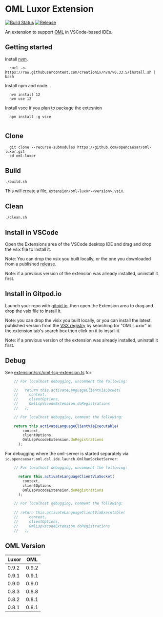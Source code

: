 # OML Luxor Extension

[![Build Status](https://travis-ci.com/opencaesar/oml-luxor.svg?branch=master)](https://travis-ci.com/opencaesar/oml-luxor)
[![Release](https://img.shields.io/github/v/release/opencaesar/oml-luxor?label=Download)](https://github.com/opencaesar/oml-luxor/releases/latest)

An extension to support [OML](https://opencaesar.github.io/oml) in VSCode-based IDEs.

## Getting started

Install [nvm](https://github.com/creationix/nvm#install-script).

```shell
  curl -o- https://raw.githubusercontent.com/creationix/nvm/v0.33.5/install.sh | bash
```

Install npm and node.

```shell
  nvm install 12
  nvm use 12
```

Install vsce if you plan to package the extesnion
```shell
  npm install -g vsce
  
```

## Clone
```shell
  git clone --recurse-submodules https://github.com/opencaesar/oml-luxor.git
  cd oml-luxor
```
      
## Build
```shell
./build.sh
```
This will create a file, `extension/oml-luxor-<version>.vsix`.

## Clean
```shell
./clean.sh
```

## Install in VSCode

Open the Extensions area of the VSCode desktop IDE and drag and drop the vsix file to install it.

Note: You can drop the vsix you built locally, or the one you downloaded from a published [release](https://github.com/opencaesar/oml-luxor/releases).

Note: if a previous version of the extension was already installed, uninstall it first.

## Install in Gitpod.io

Launch your repo with [gitoid.io](https://www.gitpod.io/), then open the Extension area to drag and drop the vsix file to install it.

Note: you can drop the visix you built locally, or you can install the latest published version from the [VSX registry](https://open-vsx.org/extension/openCAESAR/oml-luxor) by searching for "OML Luxor" in the extension tab's search box then click on it to install it.

Note: if a previous version of the extension was already installed, uninstall it first.

## Debug

See [extension/src/oml-lsp-extension.ts](extension/src/oml-lsp-extension.ts) for:

```typescript
    // For localhost debugging, uncomment the following:

    //   return this.activateLanguageClientViaSocket(
    //     context,
    //     clientOptions,
    //     OmlLspVscodeExtension.doRegistrations
    //   );

    // For localhost debugging, comment the following:
    
    return this.activateLanguageClientViaExecutable(
        context,
        clientOptions,
        OmlLspVscodeExtension.doRegistrations
      );
```

For debugging where the oml-server is started separately via `io.opencaesar.oml.dsl.ide.launch.OmlRunSocketServer`:

```typescript
    // For localhost debugging, uncomment the following:

      return this.activateLanguageClientViaSocket(
        context,
        clientOptions,
        OmlLspVscodeExtension.doRegistrations
      );

    // For localhost debugging, comment the following:
    
    // return this.activateLanguageClientViaExecutable(
    //     context,
    //     clientOptions,
    //     OmlLspVscodeExtension.doRegistrations
    //   );
```
## OML Version
| Luxor   | OML   |
|---------|-------|
| 0.9.2   | 0.9.2 |
| 0.9.1   | 0.9.1 |
| 0.9.0   | 0.9.0 |
| 0.8.3   | 0.8.8 |
| 0.8.2   | 0.8.1 |
| 0.8.1   | 0.8.1 |
